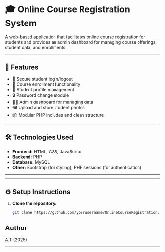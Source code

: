 # 🎓 Online Course Registration System

A web-based application that facilitates online course registration for students and provides an admin dashboard for managing course offerings, student data, and enrollments.

---

## 🚀 Features

- 🔐 Secure student login/logout
- 📝 Course enrollment functionality
- 👤 Student profile management
- 🔒 Password change module
- 🧑‍💻 Admin dashboard for managing data
- 🖼️ Upload and store student photos
- 📦 Modular PHP includes and clean structure

---

## 🛠️ Technologies Used

- **Frontend:** HTML, CSS, JavaScript
- **Backend:** PHP
- **Database:** MySQL
- **Other:** Bootstrap (for styling), PHP sessions (for authentication)

---


---

## ⚙️ Setup Instructions

1. **Clone the repository:**
   ```bash
   git clone https://github.com/yourusername/OnlineCourseRegistration.git


## Author

A.T (2025)  

---
